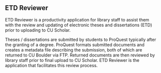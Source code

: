 ## ETD Reviewer ##

ETD Reviewer is a productivity application for library staff to assist them with the review and updating of electronic theses and dissertations (ETD) prior to uploading to CU Scholar.

Theses / dissertations are submitted by students to ProQuest typically after the granting of a degree. ProQuest formats submitted documents and creates a metadata file describing the submission, both of which are returned to CU Boulder via FTP. Returned documents are then reviewed by library staff prior to final upload to CU Scholar. ETD Reviewer is the application that facilitates this review process.
